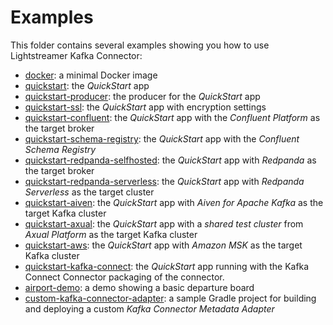 # Examples

This folder contains several examples showing you how to use Lightstreamer Kafka Connector:

- [docker](./docker/): a minimal Docker image
- [quickstart](quickstart/): the _QuickStart_ app
- [quickstart-producer](quickstart-producer/): the producer for the _QuickStart_ app
- [quickstart-ssl](quickstart-ssl/): the _QuickStart_ app with encryption settings
- [quickstart-confluent](vendors/confluent/quickstart-confluent/): the _QuickStart_ app with the _Confluent Platform_ as the target broker
- [quickstart-schema-registry](quickstart-schema-registry/): the _QuickStart_ app with the _Confluent Schema Registry_
- [quickstart-redpanda-selfhosted](vendors/redpanda/quickstart-redpanda-selfhosted/): the _QuickStart_ app with _Redpanda_ as the target broker
- [quickstart-redpanda-serverless](vendors/redpanda/quickstart-redpanda-serverless/): the _QuickStart_ app with _Redpanda Serverless_ as the target cluster
- [quickstart-aiven](vendors/aiven/quickstart-aiven/): the _QuickStart_ app with _Aiven for Apache Kafka_ as the target Kafka cluster
- [quickstart-axual](vendors/axual/quickstart-axual/): the _QuickStart_ app with a _shared test cluster_ from  _Axual Platform_ as the target Kafka cluster
- [quickstart-aws](vendors/aws/quickstart-msk/): the _QuickStart_ app with _Amazon MSK_ as the target Kafka cluster
- [quickstart-kafka-connect](quickstart-kafka-connect/): the _QuickStart_ app running with the Kafka Connect Connector packaging of the connector.
- [airport-demo](airport-demo/): a demo showing a basic departure board
- [custom-kafka-connector-adapter](custom-kafka-connector-adapter/): a sample Gradle project for building and deploying a custom _Kafka Connector Metadata Adapter_
